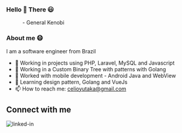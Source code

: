 

### Hello 👋 There 😃
           \- General Kenobi


### About me 😷
I am a software engineer from Brazil
- 🔭 Working in projects using PHP, Laravel, MySQL and Javascript
- 🌲 Working in a Custom Binary Tree with patterns with Golang
- 🤳 Worked with mobile development - Android Java and WebView
- 🌱 Learning design pattern, Golang and VueJs
- 📫 How to reach me: celioyutaka@gmail.com

## Connect with me
[<img align="left" alt="linked-in" src="https://img.shields.io/badge/linkedin-%230077B5.svg?&style=for-the-badge&logo=linkedin&logoColor=white" />](https://www.linkedin.com/in/celioyutaka)

